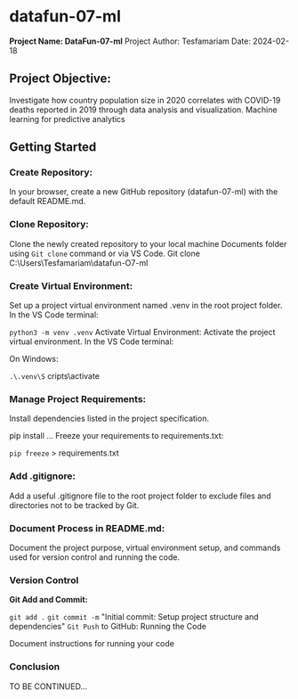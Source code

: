 # **datafun-07-ml**

**Project Name: DataFun-07-ml**
Project Author: Tesfamariam
Date: 2024-02-18

## **Project Objective:**
Investigate how country population size in 2020 correlates with COVID-19 deaths reported in 2019 through data analysis and visualization.
Machine learning for predictive analytics

## Getting Started
### **Create Repository:**
In your browser, create a new GitHub repository (datafun-07-ml) with the default README.md. 

### **Clone Repository:**
Clone the newly created repository to your local machine Documents folder using `Git clone` command or via VS Code.
Git clone C:\Users\Tesfamariam\datafun-O7-ml

### **Create Virtual Environment:**
Set up a project virtual environment named .venv in the root project folder. In the VS Code terminal:

`python3 -m venv .venv`
Activate Virtual Environment: Activate the project virtual environment. In the VS Code terminal:


On Windows:

`.\.venv\S`
cripts\activate

### **Manage Project Requirements:**
Install dependencies listed in the project specification.

pip install <dependency1> <dependency2> ...
Freeze your requirements to requirements.txt:

`pip freeze` > requirements.txt

### **Add .gitignore:**
Add a useful .gitignore file to the root project folder to exclude files and directories not to be tracked by Git.

### **Document Process in README.md:**
Document the project purpose, virtual environment setup, and commands used for version control and running the code.

### **Version Control**
**Git Add and Commit:**

`git add .`
`git commit -m` "Initial commit: Setup project structure and dependencies"
`Git Push` to GitHub:
Running the Code

Document instructions for running your code

### **Conclusion**
TO BE CONTINUED...






